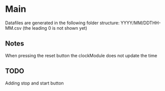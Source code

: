 # Main

Datafiles are generated in the following folder structure: YYYY/MM/DDTHH-MM.csv (the leading 0 is not shown yet)

## Notes

When pressing the reset button the clockModule does not update the time

## TODO

Adding stop and start button
